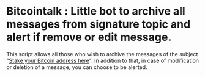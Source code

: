 # Bitcointalk : Little bot to archive all messages from signature topic and alert if remove or edit message.
This script allows all those who wish to archive the messages of the subject "[Stake your Bitcoin address here](https://bitcointalk.org/index.php?topic=996318.10460)".
In addition to that, in case of modification or deletion of a message, you can choose to be alerted.
